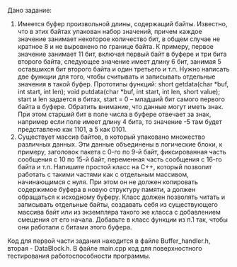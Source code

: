 Дано задание:

1. Имеется буфер произвольной длины, содержащий байты. Известно, что в этих байтах
упакован набор значений, причем каждое значение занимает некоторое количество бит, в
общем случае не кратное 8 и не выровнено по границе байта. К примеру, первое значение
занимает 11 бит, включая первый байт в буфере и три бита второго байта, следующее
значение имеет длину 6 бит, занимая 5 оставшихся бит второго байта и один третьего и
т.п.
Нужно написать две функции для того, чтобы считывать и записывать отдельные значения
в такой буфер. Прототипы функций:
short getdata(char *buf, int start, int len);
void putdata(char *buf, int start, int len, short value);
start и len задается в битах, start = 0 – младший бит самого первого байта в буфере.
Обратить внимание, что данные могут иметь знак. При этом старший бит в поле числа в
буфере отвечает за знак, например если поле имеет длину 4 бита, то значение -5 там будет
представлено как 1101, а 5 как 0101.
2. Существует массив байтов, в который упаковано множество различных данных. Эти
данные объединены в логические блоки, к примеру, заголовок пакета с 0-го по 9-й байт,
фиксированная часть сообщения с 10 по 15-й байт, переменная часть сообщения с 16-го
байта и т.п. Напишите простой класс на C++, который позволит работать с такими частями
как с отдельным массивом, начинающимся с нуля. При этом он не должен копировать
содержимое буфера в новую структуру памяти, а должен обращаться к исходному буферу.
Класс должен позволять читать и записывать отдельные байты, создавать себя из
существующего массива байт или из экземпляра такого же класса с добавлением
смещения от его начала.
Добавьте в класс функции из п.1 так, чтобы они работали с битами этого буфера.

Код для первой части задания находится в файле Buffer_handler.h, вторая - DataBlock.h. В файле main.cpp код для поверхностного тестирования работоспособности программы.
